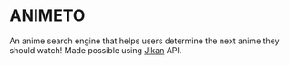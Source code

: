 # ANIMETO

An anime search engine that helps users determine the next anime they should watch! Made possible using [Jikan](https://jikan.moe/) API.
